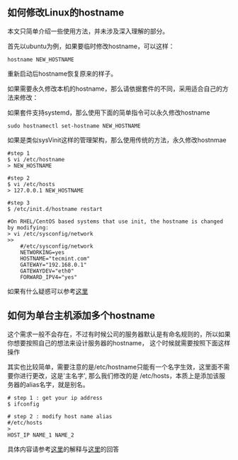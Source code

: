 
## 如何修改Linux的hostname

本文只简单介绍一些使用方法，并未涉及深入理解的部分。

首先以ubuntu为例，如果要临时修改hostname，可以这样：

    hostname NEW_HOSTNAME

重新启动后hostname恢复原来的样子。

如果需要永久修改本机的hostname，那么请依据套件的不同，采用适合自己的方法来修改：

如果套件支持systemd，那么使用下面的简单指令可以永久修改hostname

    sudo hostnamectl set-hostname NEW_HOSTNAME

如果是类似sysVinit这样的管理架构，那么使用传统的方法，永久修改hostnmae

    #step 1
    $ vi /etc/hostname
    > NEW_HOSTNAME

    #step 2
    $ vi /etc/hosts
    > 127.0.0.1 NEW_HOSTNAME

    #step 3
    $ /etc/init.d/hostname restart

    #On RHEL/CentOS based systems that use init, the hostname is changed by modifying:
    > vi /etc/sysconfig/network
    >>
        #/etc/sysconfig/network
        NETWORKING=yes
        HOSTNAME="tecmint.com"
        GATEWAY="192.168.0.1"
        GATEWAYDEV="eth0"
        FORWARD_IPV4="yes"


如果有什么疑惑可以参考[这里][1]

[1]: https://www.tecmint.com/set-hostname-permanently-in-linux/


## 如何为单台主机添加多个hostname

这个需求一般不会存在，不过有时候公司的服务器默认是有命名规则的，所以如果你想要按照自己的想法来设计服务器的hostname，
这个时候就需要按照下面这样操作

其实也比较简单，需要注意的是/etc/hostname只能有一个名字生效，这里面不需要你进行更改，这是'主名字',
那么我们修改的是 /etc/hosts，本质上是添加该服务器的alias名字，就是别名。

    # step 1 : get your ip address
    $ ifconfig

    # step 2 : modify host name alias
    #/etc/hosts
    >
    HOST_IP NAME_1 NAME_2


具体内容请参考[这里][2]的解释与[这里][3]的回答

[2]: //www.unix.com/solaris/93371-assigning-two-hostname-single-server.html
[3]: https://serverfault.com/questions/155793/may-i-set-multiple-names-in-etc-hostname


